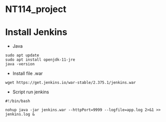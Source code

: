 # NT114_project
# Install Jenkins
- Java
```shell
sudo apt update
sudo apt install openjdk-11-jre
java -version
```
- Install file .war
```shell
wget https://get.jenkins.io/war-stable/2.375.1/jenkins.war
```
- Script run jenkins
```shell
#!/bin/bash

nohup java -jar jenkins.war --httpPort=9999 --logfile=app.log 2>&1 >> jenkins.log &
```
